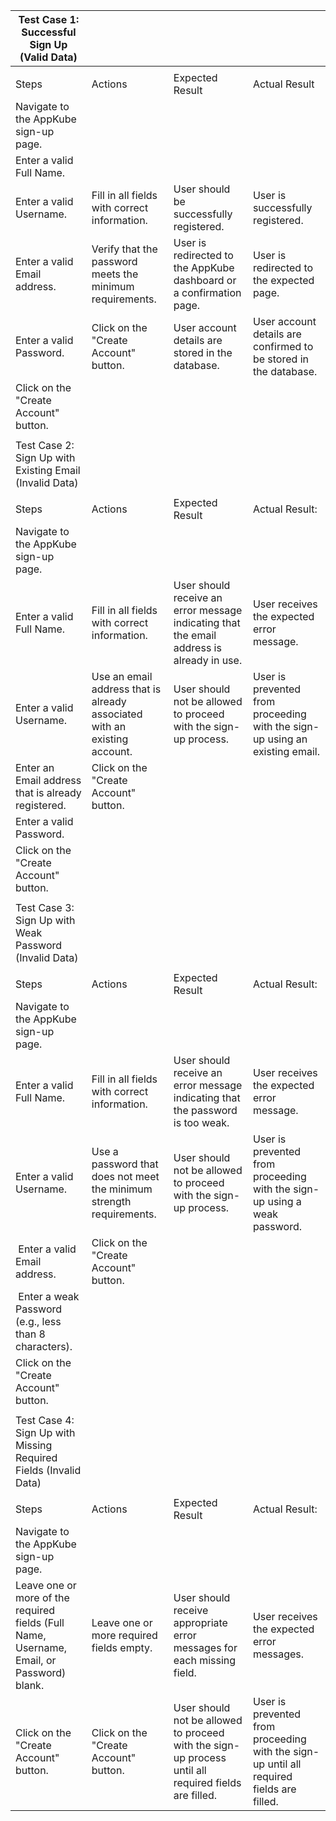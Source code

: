 | Test Case 1: Successful Sign Up (Valid Data)                                              |                                                                           |                                                                                                      |                                                                                          |
| ----------------------------------------------------------------------------------------- | ------------------------------------------------------------------------- | ---------------------------------------------------------------------------------------------------- | ---------------------------------------------------------------------------------------- |
|                                                                                           |                                                                           |                                                                                                      |                                                                                          |
| Steps                                                                                     | Actions                                                                   | Expected Result                                                                                      | Actual Result                                                                            |
| Navigate to the AppKube sign-up page.                                                     |                                                                           |                                                                                                      |                                                                                          |
| Enter a valid Full Name.                                                                  |                                                                           |                                                                                                      |                                                                                          |
| Enter a valid Username.                                                                   | Fill in all fields with correct information.                              | User should be successfully registered.                                                              | User is successfully registered.                                                         |
| Enter a valid Email address.                                                              | Verify that the password meets the minimum requirements.                  | User is redirected to the AppKube dashboard or a confirmation page.                                  | User is redirected to the expected page.                                                 |
| Enter a valid Password.                                                                   | Click on the "Create Account" button.                                     | User account details are stored in the database.                                                     | User account details are confirmed to be stored in the database.                         |
| Click on the "Create Account" button.                                                     |                                                                           |                                                                                                      |                                                                                          |
|                                                                                           |                                                                           |                                                                                                      |                                                                                          |
| Test Case 2: Sign Up with Existing Email (Invalid Data)                                   |                                                                           |                                                                                                      |
|                                                                                           |                                                                           |                                                                                                      |                                                                                          |
| Steps                                                                                     | Actions                                                                   | Expected Result                                                                                      | Actual Result:                                                                           |
| Navigate to the AppKube sign-up page.                                                     |                                                                           |                                                                                                      |                                                                                          |
| Enter a valid Full Name.                                                                  | Fill in all fields with correct information.                              | User should receive an error message indicating that the email address is already in use.            | User receives the expected error message.                                                |
| Enter a valid Username.                                                                   | Use an email address that is already associated with an existing account. | User should not be allowed to proceed with the sign-up process.                                      | User is prevented from proceeding with the sign-up using an existing email.              |
| Enter an Email address that is already registered.                                        | Click on the "Create Account" button.                                     |                                                                                                      |                                                                                          |
| Enter a valid Password.                                                                   |                                                                           |                                                                                                      |                                                                                          |
| Click on the "Create Account" button.                                                     |                                                                           |                                                                                                      |                                                                                          |
|                                                                                           |                                                                           |                                                                                                      |                                                                                          |
| Test Case 3: Sign Up with Weak Password (Invalid Data)                                    |                                                                           |                                                                                                      |
|                                                                                           |                                                                           |                                                                                                      |                                                                                          |
| Steps                                                                                     | Actions                                                                   | Expected Result                                                                                      | Actual Result:                                                                           |
| Navigate to the AppKube sign-up page.                                                     |                                                                           |                                                                                                      |                                                                                          |
| Enter a valid Full Name.                                                                  | Fill in all fields with correct information.                              | User should receive an error message indicating that the password is too weak.                       | User receives the expected error message.                                                |
| Enter a valid Username.                                                                   | Use a password that does not meet the minimum strength requirements.      | User should not be allowed to proceed with the sign-up process.                                      | User is prevented from proceeding with the sign-up using a weak password.                |
|  Enter a valid Email address.                                                             | Click on the "Create Account" button.                                     |                                                                                                      |                                                                                          |
|  Enter a weak Password (e.g., less than 8 characters).                                    |                                                                           |                                                                                                      |                                                                                          |
| Click on the "Create Account" button.                                                     |                                                                           |                                                                                                      |                                                                                          |
|                                                                                           |                                                                           |                                                                                                      |                                                                                          |
| Test Case 4: Sign Up with Missing Required Fields (Invalid Data)                          |                                                                           |                                                                                                      |
|                                                                                           |                                                                           |                                                                                                      |                                                                                          |
| Steps                                                                                     | Actions                                                                   | Expected Result                                                                                      | Actual Result:                                                                           |
| Navigate to the AppKube sign-up page.                                                     |                                                                           |                                                                                                      |                                                                                          |
| Leave one or more of the required fields (Full Name, Username, Email, or Password) blank. | Leave one or more required fields empty.                                  | User should receive appropriate error messages for each missing field.                               | User receives the expected error messages.                                               |
| Click on the "Create Account" button.                                                     | Click on the "Create Account" button.                                     | User should not be allowed to proceed with the sign-up process until all required fields are filled. | User is prevented from proceeding with the sign-up until all required fields are filled. |
